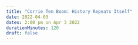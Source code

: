 ```yaml
---
title: "Corrie Ten Boom: History Repeats Itself"
date: 2022-04-03
dates: 2:00 pm on Apr 3 2022
durationMinutes: 120
draft: false
---
```

